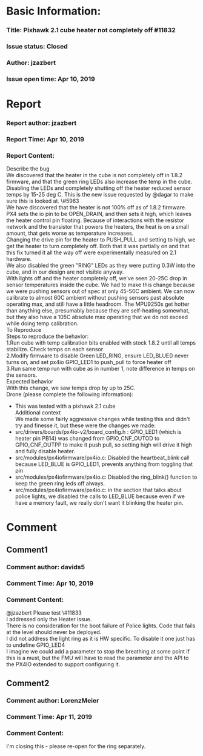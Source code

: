 # Basic Information:
### Title:  Pixhawk 2.1 cube heater not completely off #11832 
### Issue status: Closed
### Author: jzazbert
### Issue open time: Apr 10, 2019
# Report
### Report author: jzazbert
### Report Time: Apr 10, 2019
### Report Content:   
Describe the bug    
We discovered that the heater in the cube is not completely off in 1.8.2 firmware, and that the green ring LEDs also increase the temp in the cube. Disabling the LEDs and completely shutting off the heater reduced sensor temps by 15-25 deg C. This is the new issue requested by @dagar to make sure this is looked at. \\\#5963  
We have discovered that the heater is not 100% off as of 1.8.2 firmware. PX4 sets the io pin to be OPEN_DRAIN, and then sets it high, which leaves the heater control pin floating. Because of interactions with the resistor network and the transistor that powers the heaters, the heat is on a small amount, that gets worse as temperature increases.  
Changing the drive pin for the heater to PUSH_PULL and setting to high, we get the heater to turn completely off. Both that it was partially on and that this fix turned it all the way off were experimentally measured on 2.1 hardware.  
We also disabled the green "RING" LEDs as they were putting 0.3W into the cube, and in our design are not visible anyway.  
With lights off and the heater completely off, we've seen 20-25C drop in sensor temperatures inside the cube. We had to make this change because we were pushing sensors out of spec at only 45-50C ambient. We can now calibrate to almost 60C ambient without pushing sensors past absolute operating max, and still have a little headroom. The MPU9250s get hotter than anything else, presumably because they are self-heating somewhat, but they also have a 105C absolute max operating that we do not exceed while doing temp calibration.  
To Reproduce    
Steps to reproduce the behavior:  
1.Run cube with temp calibration bits enabled with stock 1.8.2 until all temps stabilize. Check temps on each sensor  
2.Modify firmware to disable Green LED_RING, ensure LED_BLUE() never turns on, and set px4io GPIO_LED1 to push_pull to force heater off  
3.Run same temp run with cube as in number 1, note difference in temps on the sensors.  
Expected behavior    
With this change, we saw temps drop by up to 25C.  
Drone (please complete the following information):  
- This was tested with a pixhawk 2.1 cube  
Additional context    
We made some fairly aggressive changes while testing this and didn't try and finesse it, but these were the changes we made:  
- src/drivers/boards/px4io-v2/board_config.h : GPIO_LED1 (which is heater pin PB14) was changed from GPIO_CNF_OUTOD to GPIO_CNF_OUTPP to make it push pull, so setting high will drive it high and fully disable heater.  
- src/modules/px4iofirmware/px4io.c: Disabled the heartbeat_blink call because LED_BLUE is GPIO_LED1, prevents anything from toggling that pin  
- src/modules/px4iofirmware/px4io.c: Disabled the ring_blink() function to keep the green ring leds off always.  
- src/modules/px4iofirmware/px4io.c: in the section that talks about police lights, we disabled the calls to LED_BLUE because even if we have a memory fault, we really don't want it blinking the heater pin.  

# Comment
## Comment1
### Comment author: davids5
### Comment Time: Apr 10, 2019
### Comment Content:   
@jzazbert Please test \\\#11833  
I addressed only the Heater issue.  
There is no consideration for the boot failure of Police lights. Code that fails at the level should never be deployed.  
I did not address the light ring as it is HW specific. To disable it one just has to undefine GPIO_LED4  
I imagine we could add a parameter to stop the breathing at some point if this is a must, but the FMU will have to read the parameter and the API to the PX4IO extended to support configuring it.  

## Comment2
### Comment author: LorenzMeier
### Comment Time: Apr 11, 2019
### Comment Content:   
I'm closing this - please re-open for the ring separately.  
